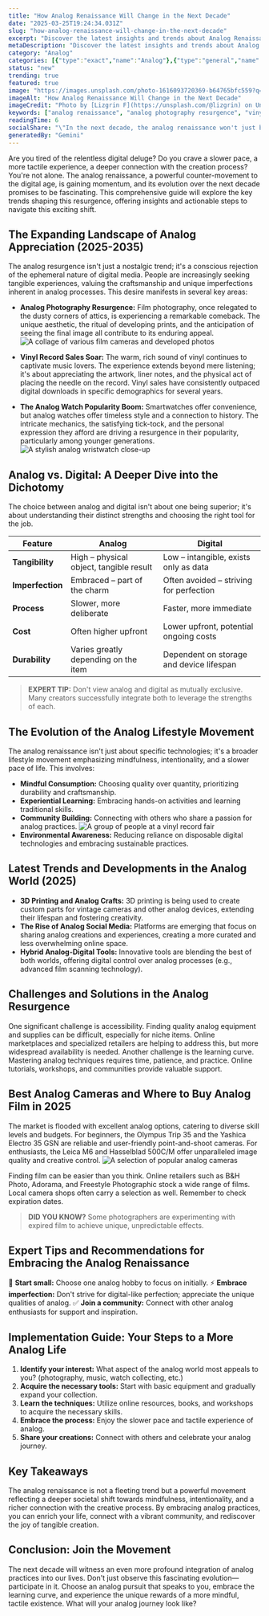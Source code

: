 ```yaml
---
title: "How Analog Renaissance Will Change in the Next Decade"
date: "2025-03-25T19:24:34.031Z"
slug: "how-analog-renaissance-will-change-in-the-next-decade"
excerpt: "Discover the latest insights and trends about Analog Renaissance. This comprehensive guide covers everything you need to know about Analog Renaissance in 2025."
metaDescription: "Discover the latest insights and trends about Analog Renaissance. This comprehensive guide covers everything you need to know about Analog Renaissance in 2..."
category: "Analog"
categories: [{"type":"exact","name":"Analog"},{"type":"general","name":"Craftsmanship"},{"type":"medium","name":"Handcrafts"},{"type":"specific","name":"Woodworking"},{"type":"niche","name":"Intarsia"}]
status: "new"
trending: true
featured: true
image: "https://images.unsplash.com/photo-1616093720369-b64765bfc559?q=85&w=1200&fit=max&fm=webp&auto=compress"
imageAlt: "How Analog Renaissance Will Change in the Next Decade"
imageCredit: "Photo by [Lizgrin F](https://unsplash.com/@lizgrin) on Unsplash"
keywords: ["analog renaissance", "analog photography resurgence", "vinyl record sales", "film photography comeback", "analog vs digital", "best analog cameras", "where to buy analog film", "analog watch popularity", "benefits of analog technology", "analog lifestyle movement"]
readingTime: 6
socialShare: "\"In the next decade, the analog renaissance won't just be a nostalgic trend; it will become a powerful counter-movement shaping how we create, connect, and experience the world.\""
generatedBy: "Gemini"
---
```




Are you tired of the relentless digital deluge?  Do you crave a slower pace, a more tactile experience, a deeper connection with the creation process? You're not alone.  The analog renaissance, a powerful counter-movement to the digital age, is gaining momentum, and its evolution over the next decade promises to be fascinating. This comprehensive guide will explore the key trends shaping this resurgence, offering insights and actionable steps to navigate this exciting shift.

## The Expanding Landscape of Analog Appreciation (2025-2035)

The analog resurgence isn't just a nostalgic trend; it's a conscious rejection of the ephemeral nature of digital media.  People are increasingly seeking tangible experiences, valuing the craftsmanship and unique imperfections inherent in analog processes. This desire manifests in several key areas:

* **Analog Photography Resurgence:** Film photography, once relegated to the dusty corners of attics, is experiencing a remarkable comeback.  The unique aesthetic, the ritual of developing prints, and the anticipation of seeing the final image all contribute to its enduring appeal.  ![A collage of various film cameras and developed photos](https://images.unsplash.com/photo-1556718480-94fdac6f6f25?q=85&w=1200&fit=max&fm=webp&auto=compress)

* **Vinyl Record Sales Soar:**  The warm, rich sound of vinyl continues to captivate music lovers.  The experience extends beyond mere listening; it's about appreciating the artwork, liner notes, and the physical act of placing the needle on the record.  Vinyl sales have consistently outpaced digital downloads in specific demographics for several years.

* **The Analog Watch Popularity Boom:** Smartwatches offer convenience, but analog watches offer timeless style and a connection to history. The intricate mechanics, the satisfying tick-tock, and the personal expression they afford are driving a resurgence in their popularity, particularly among younger generations. ![A stylish analog wristwatch close-up](https://images.unsplash.com/photo-1616093720369-b64765bfc559?q=85&w=1200&fit=max&fm=webp&auto=compress)

## Analog vs. Digital: A Deeper Dive into the Dichotomy

The choice between analog and digital isn't about one being superior; it's about understanding their distinct strengths and choosing the right tool for the job.

| Feature          | Analog                               | Digital                                   |
|-----------------|---------------------------------------|-------------------------------------------|
| **Tangibility** | High – physical object, tangible result | Low – intangible, exists only as data      |
| **Imperfection** | Embraced – part of the charm           | Often avoided – striving for perfection   |
| **Process**      | Slower, more deliberate               | Faster, more immediate                    |
| **Cost**          | Often higher upfront                  | Lower upfront, potential ongoing costs      |
| **Durability**   | Varies greatly depending on the item    | Dependent on storage and device lifespan   |

> **EXPERT TIP:** Don't view analog and digital as mutually exclusive.  Many creators successfully integrate both to leverage the strengths of each.

##  The Evolution of the Analog Lifestyle Movement

The analog renaissance isn't just about specific technologies; it's a broader lifestyle movement emphasizing mindfulness, intentionality, and a slower pace of life.  This involves:

* **Mindful Consumption:**  Choosing quality over quantity, prioritizing durability and craftsmanship.
* **Experiential Learning:**  Embracing hands-on activities and learning traditional skills.
* **Community Building:**  Connecting with others who share a passion for analog practices.  ![A group of people at a vinyl record fair](https://images.unsplash.com/photo-1616093708407-8d93651b2b04?q=85&w=1200&fit=max&fm=webp&auto=compress)
* **Environmental Awareness:**  Reducing reliance on disposable digital technologies and embracing sustainable practices.

##  Latest Trends and Developments in the Analog World (2025)

* **3D Printing and Analog Crafts:**  3D printing is being used to create custom parts for vintage cameras and other analog devices, extending their lifespan and fostering creativity.
* **The Rise of Analog Social Media:**  Platforms are emerging that focus on sharing analog creations and experiences, creating a more curated and less overwhelming online space.
* **Hybrid Analog-Digital Tools:**  Innovative tools are blending the best of both worlds, offering digital control over analog processes (e.g., advanced film scanning technology).

##  Challenges and Solutions in the Analog Resurgence

One significant challenge is accessibility.  Finding quality analog equipment and supplies can be difficult, especially for niche items.  Online marketplaces and specialized retailers are helping to address this, but more widespread availability is needed. Another challenge is the learning curve.  Mastering analog techniques requires time, patience, and practice.  Online tutorials, workshops, and communities provide valuable support.

## Best Analog Cameras and Where to Buy Analog Film in 2025

The market is flooded with excellent analog options, catering to diverse skill levels and budgets.  For beginners, the Olympus Trip 35 and the Yashica Electro 35 GSN are reliable and user-friendly point-and-shoot cameras.  For enthusiasts, the Leica M6 and Hasselblad 500C/M offer unparalleled image quality and creative control. ![A selection of popular analog cameras](https://images.unsplash.com/photo-1556025414-4fe75f5ee1e3?q=85&w=1200&fit=max&fm=webp&auto=compress)

Finding film can be easier than you think. Online retailers such as B&H Photo, Adorama, and Freestyle Photographic stock a wide range of films. Local camera shops often carry a selection as well. Remember to check expiration dates.

> **DID YOU KNOW?** Some photographers are experimenting with expired film to achieve unique, unpredictable effects.

## Expert Tips and Recommendations for Embracing the Analog Renaissance

🔑 **Start small:** Choose one analog hobby to focus on initially.
⚡ **Embrace imperfection:**  Don't strive for digital-like perfection; appreciate the unique qualities of analog.
✅ **Join a community:** Connect with other analog enthusiasts for support and inspiration.

## Implementation Guide: Your Steps to a More Analog Life

1. **Identify your interest:** What aspect of the analog world most appeals to you? (photography, music, watch collecting, etc.)
2. **Acquire the necessary tools:** Start with basic equipment and gradually expand your collection.
3. **Learn the techniques:** Utilize online resources, books, and workshops to acquire the necessary skills.
4. **Embrace the process:**  Enjoy the slower pace and tactile experience of analog.
5. **Share your creations:**  Connect with others and celebrate your analog journey.

## Key Takeaways

The analog renaissance is not a fleeting trend but a powerful movement reflecting a deeper societal shift towards mindfulness, intentionality, and a richer connection with the creative process.  By embracing analog practices, you can enrich your life, connect with a vibrant community, and rediscover the joy of tangible creation.

## Conclusion:  Join the Movement

The next decade will witness an even more profound integration of analog practices into our lives.  Don't just observe this fascinating evolution—participate in it.  Choose an analog pursuit that speaks to you, embrace the learning curve, and experience the unique rewards of a more mindful, tactile existence.  What will your analog journey look like?

